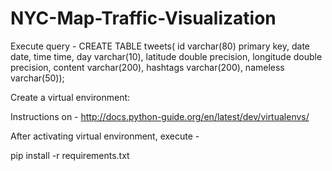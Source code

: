 # NYC-Map-Traffic-Visualization

Execute query - CREATE TABLE tweets(
				id varchar(80) primary key,
				date date,
				time time,
				day varchar(10),
				latitude double precision,
				longitude double precision,
				content varchar(200),
				hashtags varchar(200),
				nameless varchar(50));

Create a virtual environment:

Instructions on - http://docs.python-guide.org/en/latest/dev/virtualenvs/

After activating virtual environment, execute -

pip install -r requirements.txt 